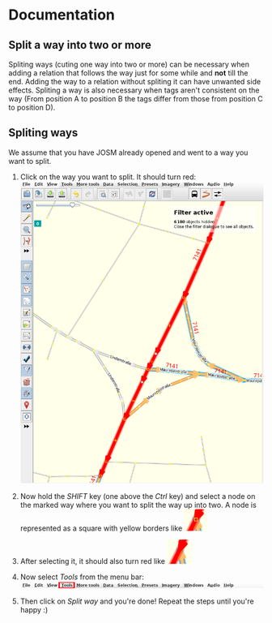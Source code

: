 # Documentation

## Split a way into two or more

Spliting ways (cuting one way into two or more) can be necessary when adding a relation that follows the way just for some while and **not** till the end. Adding the way to a relation without spliting it can have unwanted side effects. Spliting a way is also necessary when tags aren't consistent on the way (From position A to position B the tags differ from those from position C to position D).

## Spliting ways

We assume that you have JOSM already opened and went to a way you want to split.

1. Click on the way you want to split. It should turn red: ![](josm-editor-wayselected.png)

2. Now hold the _SHIFT_ key (one above the _Ctrl_ key) and select a node on the marked way where you want to split the way up into two. A node is represented as a square with yellow borders like ![](josm-editor-wayselected-node.png)

3. After selecting it, it should also turn red like ![](josm-editor-wayselect-nodeselect.png)

4. Now select _Tools_ from the menu bar: ![](josm-topbar-tools.png)

5. Then click on _Split way_ and you're done! Repeat the steps until you're happy :)
